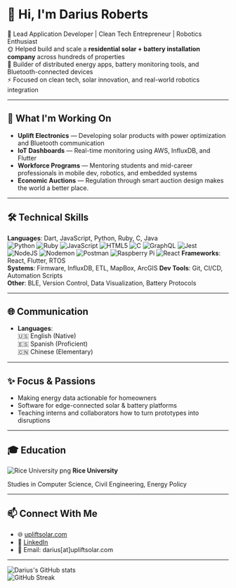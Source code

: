# 👋 Hi, I'm Darius Roberts

🚀 Lead Application Developer | Clean Tech Entrepreneur | Robotics Enthusiast  
🌞 Helped build and scale a **residential solar + battery installation company** across hundreds of properties  
🔧 Builder of distributed energy apps, battery monitoring tools, and Bluetooth-connected devices  
⚡ Focused on clean tech, solar innovation, and real-world robotics integration

---

## 🔭 What I'm Working On

- **Uplift Electronics** — Developing solar products with power optimization and Bluetooth communication  
- **IoT Dashboards** — Real-time monitoring using AWS, InfluxDB, and Flutter  
- **Workforce Programs** — Mentoring students and mid-career professionals in mobile dev, robotics, and embedded systems
- **Economic Auctions** — Regulation through smart auction design makes the world a better place.

---

## 🛠️ Technical Skills

**Languages**: Dart, JavaScript, Python, Ruby, C, Java  
![Python](https://img.shields.io/badge/python-3670A0?style=for-the-badge&logo=python&logoColor=ffdd54)
![Ruby](https://img.shields.io/badge/ruby-%23E34F26.svg?style=for-the-badge&logo=html5&logoColor=white)
![JavaScript](https://img.shields.io/badge/javascript-%23323330.svg?style=for-the-badge&logo=javascript&logoColor=%23F7DF1E)
![HTML5](https://img.shields.io/badge/html5-%23E34F26.svg?style=for-the-badge&logo=html5&logoColor=white)
![C](https://img.shields.io/badge/c-%2300599C.svg?style=for-the-badge&logo=c%2B%2B&logoColor=white)
![GraphQL](https://img.shields.io/badge/-GraphQL-E10098?style=for-the-badge&logo=graphql&logoColor=white)
![Jest](https://img.shields.io/badge/-jest-%23C21325?style=for-the-badge&logo=jest&logoColor=white)
![NodeJS](https://img.shields.io/badge/node.js-6DA55F?style=for-the-badge&logo=node.js&logoColor=white)
![Nodemon](https://img.shields.io/badge/NODEMON-%23323330.svg?style=for-the-badge&logo=nodemon&logoColor=%BBDEAD)
![Postman](https://img.shields.io/badge/Postman-FF6C37?style=for-the-badge&logo=postman&logoColor=white)
![Raspberry Pi](https://img.shields.io/badge/-RaspberryPi-C51A4A?style=for-the-badge&logo=Raspberry-Pi)
![React](https://img.shields.io/badge/react-%2320232a.svg?style=for-the-badge&logo=react&logoColor=%2361DAFB)
**Frameworks**: React, Flutter, RTOS  
**Systems**: Firmware, InfluxDB, ETL, MapBox, ArcGIS
**Dev Tools**: Git, CI/CD, Automation Scripts  
**Other**: BLE, Version Control, Data Visualization, Battery Protocols

---

## 🌐 Communication

- **Languages**:  
  🇺🇸 English (Native)  
  🇪🇸 Spanish (Proficient)  
  🇨🇳 Chinese (Elementary)

---

## ✨ Focus & Passions
  
- Making energy data actionable for homeowners  
- Software for edge-connected solar & battery platforms  
- Teaching interns and collaborators how to turn prototypes into disruptions

---

## 🎓 Education

![Rice University png](https://github.com/jdar/jdar/assets/Rice_University_Horizontal_Blue.png)
**Rice University** 

Studies in Computer Science, Civil Engineering, Energy Policy

---

## 📫 Connect With Me

- 🌐 [upliftsolar.com](https://upliftsolar.com)  
- 💼 [LinkedIn](https://linkedin.com/in/dariusroberts/)  
- 📨 Email: darius[at]upliftsolar.com

---

![Darius's GitHub stats](https://github-readme-stats.vercel.app/api?username=jdar&show_icons=true&theme=default)  
![GitHub Streak](https://github-readme-streak-stats.herokuapp.com/?user=jdar&theme=default)
